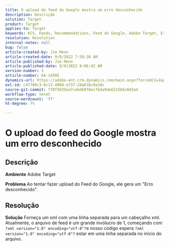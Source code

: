 ```yaml
---
title: O upload do feed do Google mostra um erro desconhecido
description: Descrição
solution: Target
product: Target
applies-to: Target
keywords: KCS, Feeds, Recommendations, Feed do Google, Adobe Target, Erro Desconhecido
resolution: Resolution
internal-notes: null
bug: false
article-created-by: Jim Menn
article-created-date: 9/9/2022 7:58:36 AM
article-published-by: Jim Menn
article-published-date: 9/9/2022 8:06:42 AM
version-number: 3
article-number: KA-14505
dynamics-url: https://adobe-ent.crm.dynamics.com/main.aspx?forceUCI=1&pagetype=entityrecord&etn=knowledgearticle&id=c9c8642f-1530-ed11-9db1-0022480866ad
exl-id: c47789c3-8c13-490d-a737-28a63bc0a3dc
source-git-commit: 7f0f5035ea7cebd60f6ec7bda9de6225b6c602a4
workflow-type: tm+mt
source-wordcount: '77'
ht-degree: 7%

---
```


# O upload do feed do Google mostra um erro desconhecido

## Descrição


<b>Ambiente</b>
Adobe Target

<b>Problema</b>
Ao tentar fazer upload do Feed do Google, ele gera um &quot;Erro desconhecido&quot;.


## Resolução


<b>Solução</b>
Forneça um xml com uma linha separada para um cabeçalho xml.
Atualmente, o arquivo de feed é um grande invólucro de 1, começando com `?xml version="1.0" encoding="utf-8"?`e nosso código espera `?xml version="1.0" encoding="utf-8"?` estar em uma linha separada no início do arquivo.
